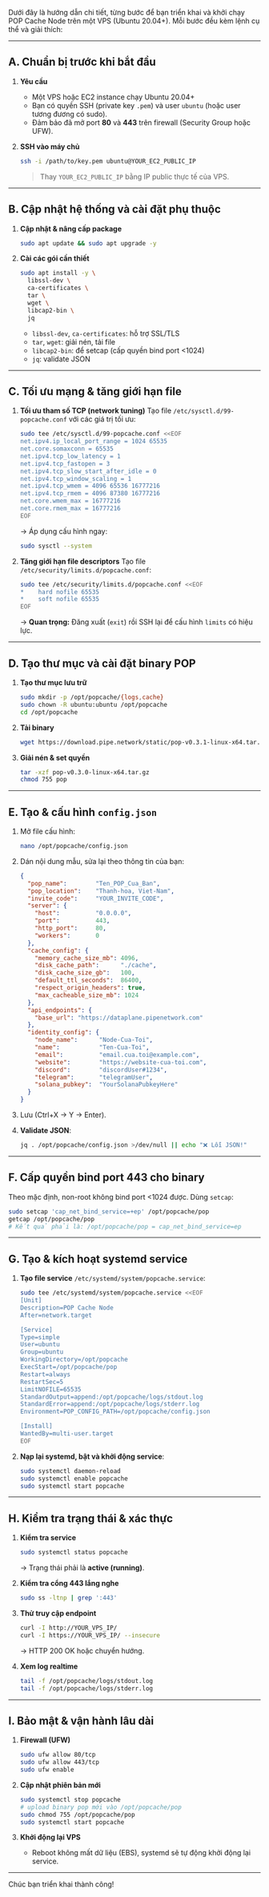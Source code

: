 Dưới đây là hướng dẫn chi tiết, từng bước để bạn triển khai và khởi chạy POP Cache Node trên một VPS (Ubuntu 20.04+). Mỗi bước đều kèm lệnh cụ thể và giải thích:

---

## A. Chuẩn bị trước khi bắt đầu

1. **Yêu cầu**

   * Một VPS hoặc EC2 instance chạy Ubuntu 20.04+
   * Bạn có quyền SSH (private key `.pem`) và user `ubuntu` (hoặc user tương đương có sudo).
   * Đảm bảo đã mở port **80** và **443** trên firewall (Security Group hoặc UFW).

2. **SSH vào máy chủ**

   ```bash
   ssh -i /path/to/key.pem ubuntu@YOUR_EC2_PUBLIC_IP
   ```

   > Thay `YOUR_EC2_PUBLIC_IP` bằng IP public thực tế của VPS.

---

## B. Cập nhật hệ thống và cài đặt phụ thuộc

1. **Cập nhật & nâng cấp package**

   ```bash
   sudo apt update && sudo apt upgrade -y
   ```
2. **Cài các gói cần thiết**

   ```bash
   sudo apt install -y \
     libssl-dev \
     ca-certificates \
     tar \
     wget \
     libcap2-bin \
     jq
   ```

   * `libssl-dev`, `ca-certificates`: hỗ trợ SSL/TLS
   * `tar`, `wget`: giải nén, tải file
   * `libcap2-bin`: để setcap (cấp quyền bind port <1024)
   * `jq`: validate JSON

---

## C. Tối ưu mạng & tăng giới hạn file

1. **Tối ưu tham số TCP (network tuning)**
   Tạo file `/etc/sysctl.d/99-popcache.conf` với các giá trị tối ưu:

   ```bash
   sudo tee /etc/sysctl.d/99-popcache.conf <<EOF
   net.ipv4.ip_local_port_range = 1024 65535
   net.core.somaxconn = 65535
   net.ipv4.tcp_low_latency = 1
   net.ipv4.tcp_fastopen = 3
   net.ipv4.tcp_slow_start_after_idle = 0
   net.ipv4.tcp_window_scaling = 1
   net.ipv4.tcp_wmem = 4096 65536 16777216
   net.ipv4.tcp_rmem = 4096 87380 16777216
   net.core.wmem_max = 16777216
   net.core.rmem_max = 16777216
   EOF
   ```

   → Áp dụng cấu hình ngay:

   ```bash
   sudo sysctl --system
   ```

2. **Tăng giới hạn file descriptors**
   Tạo file `/etc/security/limits.d/popcache.conf`:

   ```bash
   sudo tee /etc/security/limits.d/popcache.conf <<EOF
   *    hard nofile 65535
   *    soft nofile 65535
   EOF
   ```

   → **Quan trọng:** Đăng xuất (`exit`) rồi SSH lại để cấu hình `limits` có hiệu lực.

---

## D. Tạo thư mục và cài đặt binary POP

1. **Tạo thư mục lưu trữ**

   ```bash
   sudo mkdir -p /opt/popcache/{logs,cache}
   sudo chown -R ubuntu:ubuntu /opt/popcache
   cd /opt/popcache
   ```
2. **Tải binary**

   ```bash
   wget https://download.pipe.network/static/pop-v0.3.1-linux-x64.tar.gz
   ```
3. **Giải nén & set quyền**

   ```bash
   tar -xzf pop-v0.3.0-linux-x64.tar.gz
   chmod 755 pop
   ```

---

## E. Tạo & cấu hình `config.json`

1. Mở file cấu hình:

   ```bash
   nano /opt/popcache/config.json
   ```

2. Dán nội dung mẫu, sửa lại theo thông tin của bạn:

   ```json
   {
     "pop_name":        "Ten_POP_Cua_Ban",
     "pop_location":    "Thanh-hoa, Viet-Nam",
     "invite_code":     "YOUR_INVITE_CODE",
     "server": {
       "host":          "0.0.0.0",
       "port":          443,
       "http_port":     80,
       "workers":       0
     },
     "cache_config": {
       "memory_cache_size_mb": 4096,
       "disk_cache_path":      "./cache",
       "disk_cache_size_gb":   100,
       "default_ttl_seconds":  86400,
       "respect_origin_headers": true,
       "max_cacheable_size_mb": 1024
     },
     "api_endpoints": {
       "base_url": "https://dataplane.pipenetwork.com"
     },
     "identity_config": {
       "node_name":      "Node-Cua-Toi",
       "name":           "Ten-Cua-Toi",
       "email":          "email.cua.toi@example.com",
       "website":        "https://website-cua-toi.com",
       "discord":        "discordUser#1234",
       "telegram":       "telegramUser",
       "solana_pubkey":  "YourSolanaPubkeyHere"
     }
   }
   ```

3. Lưu (Ctrl+X → Y → Enter).

4. **Validate JSON**:

   ```bash
   jq . /opt/popcache/config.json >/dev/null || echo "❌ Lỗi JSON!"
   ```

---

## F. Cấp quyền bind port 443 cho binary

Theo mặc định, non-root không bind port <1024 được. Dùng `setcap`:

```bash
sudo setcap 'cap_net_bind_service=+ep' /opt/popcache/pop
getcap /opt/popcache/pop
# Kết quả phải là: /opt/popcache/pop = cap_net_bind_service=ep
```

---

## G. Tạo & kích hoạt systemd service

1. **Tạo file service** `/etc/systemd/system/popcache.service`:

   ```bash
   sudo tee /etc/systemd/system/popcache.service <<EOF
   [Unit]
   Description=POP Cache Node
   After=network.target

   [Service]
   Type=simple
   User=ubuntu
   Group=ubuntu
   WorkingDirectory=/opt/popcache
   ExecStart=/opt/popcache/pop
   Restart=always
   RestartSec=5
   LimitNOFILE=65535
   StandardOutput=append:/opt/popcache/logs/stdout.log
   StandardError=append:/opt/popcache/logs/stderr.log
   Environment=POP_CONFIG_PATH=/opt/popcache/config.json

   [Install]
   WantedBy=multi-user.target
   EOF
   ```

2. **Nạp lại systemd, bật và khởi động service**:

   ```bash
   sudo systemctl daemon-reload
   sudo systemctl enable popcache
   sudo systemctl start popcache
   ```

---

## H. Kiểm tra trạng thái & xác thực

1. **Kiểm tra service**

   ```bash
   sudo systemctl status popcache
   ```

   → Trạng thái phải là **active (running)**.

2. **Kiểm tra cổng 443 lắng nghe**

   ```bash
   sudo ss -ltnp | grep ':443'
   ```

3. **Thử truy cập endpoint**

   ```bash
   curl -I http://YOUR_VPS_IP/
   curl -I https://YOUR_VPS_IP/ --insecure
   ```

   → HTTP 200 OK hoặc chuyển hướng.

4. **Xem log realtime**

   ```bash
   tail -f /opt/popcache/logs/stdout.log
   tail -f /opt/popcache/logs/stderr.log
   ```

---

## I. Bảo mật & vận hành lâu dài

1. **Firewall (UFW)**

   ```bash
   sudo ufw allow 80/tcp
   sudo ufw allow 443/tcp
   sudo ufw enable
   ```

2. **Cập nhật phiên bản mới**

   ```bash
   sudo systemctl stop popcache
   # upload binary pop mới vào /opt/popcache/pop
   sudo chmod 755 /opt/popcache/pop
   sudo systemctl start popcache
   ```

3. **Khởi động lại VPS**

   * Reboot không mất dữ liệu (EBS), systemd sẽ tự động khởi động lại service.

---

Chúc bạn triển khai thành công! 
